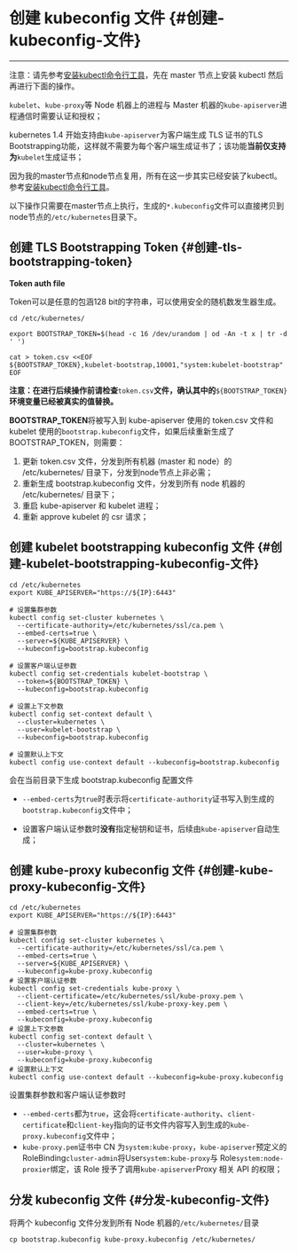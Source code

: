 # 创建 kubeconfig 文件 {#创建-kubeconfig-文件}

---

注意：请先参考[安装kubectl命令行工具](/centos-bu-shu-k8s-ji-qun/an-zhuang-kubectl-ming-ling-xing-gong-ju.md)，先在 master 节点上安装 kubectl 然后再进行下面的操作。

`kubelet`、`kube-proxy`等 Node 机器上的进程与 Master 机器的`kube-apiserver`进程通信时需要认证和授权；

kubernetes 1.4 开始支持由`kube-apiserver`为客户端生成 TLS 证书的TLS Bootstrapping功能，这样就不需要为每个客户端生成证书了；该功能**当前仅支持为**`kubelet`生成证书；

因为我的master节点和node节点复用，所有在这一步其实已经安装了kubectl。参考[安装kubectl命令行工具](/centos-bu-shu-k8s-ji-qun/an-zhuang-kubectl-ming-ling-xing-gong-ju.md)。

以下操作只需要在master节点上执行，生成的`*.kubeconfig`文件可以直接拷贝到node节点的`/etc/kubernetes`目录下。

## 创建 TLS Bootstrapping Token {#创建-tls-bootstrapping-token}

**Token auth file**

Token可以是任意的包涵128 bit的字符串，可以使用安全的随机数发生器生成。

```
cd /etc/kubernetes/

export BOOTSTRAP_TOKEN=$(head -c 16 /dev/urandom | od -An -t x | tr -d ' ')

cat > token.csv <<EOF
${BOOTSTRAP_TOKEN},kubelet-bootstrap,10001,"system:kubelet-bootstrap"
EOF
```

**注意：在进行后续操作前请检查**`token.csv`**文件，确认其中的**`${BOOTSTRAP_TOKEN}`**环境变量已经被真实的值替换。**

**BOOTSTRAP\_TOKEN**将被写入到 kube-apiserver 使用的 token.csv 文件和 kubelet 使用的`bootstrap.kubeconfig`文件，如果后续重新生成了 BOOTSTRAP\_TOKEN，则需要：

1. 更新 token.csv 文件，分发到所有机器 \(master 和 node）的 /etc/kubernetes/ 目录下，分发到node节点上非必需；
2. 重新生成 bootstrap.kubeconfig 文件，分发到所有 node 机器的 /etc/kubernetes/ 目录下；
3. 重启 kube-apiserver 和 kubelet 进程；
4. 重新 approve kubelet 的 csr 请求；

## 创建 kubelet bootstrapping kubeconfig 文件 {#创建-kubelet-bootstrapping-kubeconfig-文件}

```
cd /etc/kubernetes
export KUBE_APISERVER="https://${IP}:6443"

# 设置集群参数
kubectl config set-cluster kubernetes \
  --certificate-authority=/etc/kubernetes/ssl/ca.pem \
  --embed-certs=true \
  --server=${KUBE_APISERVER} \
  --kubeconfig=bootstrap.kubeconfig

# 设置客户端认证参数
kubectl config set-credentials kubelet-bootstrap \
  --token=${BOOTSTRAP_TOKEN} \
  --kubeconfig=bootstrap.kubeconfig

# 设置上下文参数
kubectl config set-context default \
  --cluster=kubernetes \
  --user=kubelet-bootstrap \
  --kubeconfig=bootstrap.kubeconfig

# 设置默认上下文
kubectl config use-context default --kubeconfig=bootstrap.kubeconfig
```

会在当前目录下生成 bootstrap.kubeconfig 配置文件

* `--embed-certs`为`true`时表示将`certificate-authority`证书写入到生成的`bootstrap.kubeconfig`文件中；

* 设置客户端认证参数时**没有**指定秘钥和证书，后续由`kube-apiserver`自动生成；

## 创建 kube-proxy kubeconfig 文件 {#创建-kube-proxy-kubeconfig-文件}

```
cd /etc/kubernetes
export KUBE_APISERVER="https://${IP}:6443"

# 设置集群参数
kubectl config set-cluster kubernetes \
  --certificate-authority=/etc/kubernetes/ssl/ca.pem \
  --embed-certs=true \
  --server=${KUBE_APISERVER} \
  --kubeconfig=kube-proxy.kubeconfig
# 设置客户端认证参数
kubectl config set-credentials kube-proxy \
  --client-certificate=/etc/kubernetes/ssl/kube-proxy.pem \
  --client-key=/etc/kubernetes/ssl/kube-proxy-key.pem \
  --embed-certs=true \
  --kubeconfig=kube-proxy.kubeconfig
# 设置上下文参数
kubectl config set-context default \
  --cluster=kubernetes \
  --user=kube-proxy \
  --kubeconfig=kube-proxy.kubeconfig
# 设置默认上下文
kubectl config use-context default --kubeconfig=kube-proxy.kubeconfig
```

设置集群参数和客户端认证参数时

* `--embed-certs`都为`true`，这会将`certificate-authority`、`client-certificate`和`client-key`指向的证书文件内容写入到生成的`kube-proxy.kubeconfig`文件中；
* `kube-proxy.pem`证书中 CN 为`system:kube-proxy`，`kube-apiserver`预定义的 RoleBinding`cluster-admin`将User`system:kube-proxy`与 Role`system:node-proxier`绑定，该 Role 授予了调用`kube-apiserver`Proxy 相关 API 的权限；

## 分发 kubeconfig 文件 {#分发-kubeconfig-文件}

将两个 kubeconfig 文件分发到所有 Node 机器的`/etc/kubernetes/`目录

```
cp bootstrap.kubeconfig kube-proxy.kubeconfig /etc/kubernetes/
```



